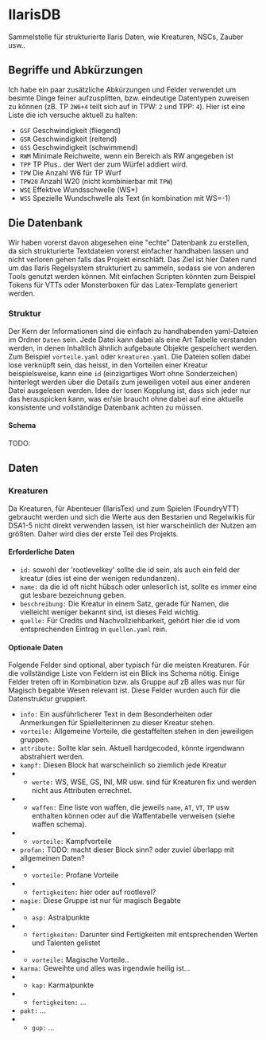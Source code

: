 # IlarisDB
Sammelstelle für strukturierte Ilaris Daten, wie Kreaturen, NSCs, Zauber usw..

## Begriffe und Abkürzungen
Ich habe ein paar zusätzliche Abkürzungen und Felder verwendet um besimte Dinge feiner aufzusplitten, bzw. eindeutige Datentypen zuweisen zu können (zB. TP `2W6+4` teilt sich auf in TPW: `2` und TPP: `4`). Hier ist eine Liste die ich versuche aktuell zu halten:

* `GSF` Geschwindigkeit (fliegend)
* `GSR` Geschwindigkeit (reitend)
* `GSS` Geschwindigkeit (schwimmend)
* `RWM` Minimale Reichweite, wenn ein Bereich als RW angegeben ist
* `TPP` TP Plus.. der Wert der zum Würfel addiert wird.
* `TPW` Die Anzahl W6 für TP Wurf
* `TPW20` Anzahl W20 (nicht kombinierbar mit `TPW`)
* `WSE` Effektive Wundsschwelle (WS*)
* `WSS` Spezielle Wundschwelle als Text (in kombination mit WS=-1)

## Die Datenbank
Wir haben vorerst davon abgesehen eine "echte" Datenbank zu erstellen, da sich strukturierte Textdateien vorerst einfacher handhaben lassen und nicht verloren gehen falls das Projekt einschläft. Das Ziel ist hier Daten rund um das Ilaris Regelsystem strukturiert zu sammeln, sodass sie von anderen Tools genutzt werden können. Mit einfachen Scripten könnten zum Beispiel Tokens für VTTs oder Monsterboxen für das Latex-Template generiert werden. 

### Struktur
Der Kern der Informationen sind die einfach zu handhabenden yaml-Dateien im Ordner `Daten` sein. Jede Datei kann dabei als eine Art Tabelle verstanden werden, in denen Inhaltlich ähnlich aufgebaute Objekte gespeichert werden. Zum Beispiel `vorteile.yaml` oder `kreaturen.yaml`. Die Dateien sollen dabei lose verknüpft sein, das heisst, in den Vorteilen einer Kreatur beispielsweise, kann eine `id` (einzigartiges Wort ohne Sonderzeichen) hinterlegt werden über die Details zum jeweiligen voteil aus einer anderen Datei ausgelesen werden. Idee der losen Kopplung ist, dass sich jeder nur das herauspicken kann, was er/sie braucht ohne dabei auf eine aktuelle konsistente und vollständige Datenbank achten zu müssen. 

#### Schema
TODO: 


## Daten

### Kreaturen
Da Kreaturen, für Abenteuer (IlarisTex) und zum Spielen (FoundryVTT) gebraucht werden und sich die Werte aus den Bestarien und Regelwikis für DSA1-5 nicht direkt verwenden lassen, ist hier warscheinlich der Nutzen am größten. Daher wird dies der erste Teil des Projekts.

#### Erforderliche Daten

* `id:` sowohl der 'rootlevelkey' sollte die id sein, als auch ein feld der kreatur (dies ist eine der wenigen redundanzen).
* `name:` da die id oft nicht hübsch oder unleserlich ist, sollte es immer eine gut lesbare bezeichnung geben.
* `beschreibung:` Die Kreatur in einem Satz, gerade für Namen, die vielleicht weniger bekannt sind, ist dieses Feld wichtig.
* `quelle:` Für Credits und Nachvollziehbarkeit, gehört hier die id vom entsprechenden Eintrag in `quellen.yaml` rein.

#### Optionale Daten
Folgende Felder sind optional, aber typisch für die meisten Kreaturen. Für die vollständige Liste von Feldern ist ein Blick ins Schema nötig.
Einige Felder treten oft in Kombination bzw. als Gruppe auf zB alles was nur für Magisch begabte Wesen relevant ist. Diese Felder wurden auch für die Datenstruktur gruppiert.

* `info:` Ein ausführlicherer Text in dem Besonderheiten oder Anmerkungen für Spielleiterinnen zu dieser Kreatur stehen.
* `vorteile:` Allgemeine Vorteile, die gestaffelten stehen in den jeweiligen gruppen.
* `attribute:` Sollte klar sein. Aktuell hardgecoded, könnte irgendwann abstrahiert werden.
* `kampf:` Diesen Block hat warscheinlich so ziemlich jede Kreatur
* * `werte:` WS, WSE, GS, INI, MR usw. sind für Kreaturen fix und werden nicht aus Attributen errechnet.
* * `waffen:` Eine liste von waffen, die jeweils `name`, `AT`, `VT`, `TP` usw enthalten können oder auf die Waffentabelle verweisen (siehe waffen schema).
* * `vorteile:` Kampfvorteile
* `profan:` TODO: macht dieser Block sinn? oder zuviel überlapp mit allgemeinen Daten?
* * `vorteile:` Profane Vorteile
* * `fertigkeiten:` hier oder auf rootlevel?
* `magie:` Diese Gruppe ist nur für magisch Begabte
* * `asp:` Astralpunkte
* * `fertigkeiten:` Darunter sind Fertigkeiten mit entsprechenden Werten und Talenten gelistet
* * `vorteile:` Magische Vorteile..
* `karma:` Geweihte und alles was irgendwie heilig ist...
* * `kap:` Karmalpunkte
* * `fertigkeiten:` ...
* `pakt:` ...
* * `gup:` ...